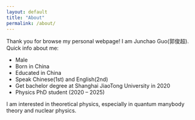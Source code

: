 ```yaml
---
layout: default
title: "About"
permalink: /about/
---
```


Thank you for browse my personal webpage! I am Junchao Guo(郭俊超). Quick info about me:

- Male
- Born in China
- Educated in China
- Speak Chinese(1st) and English(2nd)
- Get bachelor degree at Shanghai JiaoTong University in 2020
- Physics PhD student (2020 – 2025)
  
I am interested in theoretical physics, especially in quantum manybody theory and nuclear physics.

